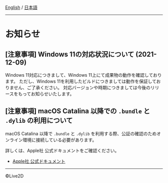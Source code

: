 [English](NOTICE.md) / [日本語](NOTICE.ja.md)

---

# お知らせ

## [注意事項] Windows 11の対応状況について (2021-12-09)

Windows 11対応につきまして、Windows 11上にて成果物の動作を確認しております。
ただし、Windows 11を利用したビルドにつきましては動作を保証しておりません、ご了承ください。
対応バージョンや時期につきましては今後のリリースをもってお知らせいたします。


## [注意事項] macOS Catalina 以降での `.bundle` と `.dylib` の利用について

macOS Catalina 以降で `.bundle` と `.dylib` を利用する際、公証の確認のためオンライン環境に接続している必要があります。

詳しくは、Apple社 公式ドキュメントをご確認ください。

* [Apple社 公式ドキュメント](https://developer.apple.com/documentation/security/notarizing_your_app_before_distribution)
---

©Live2D
